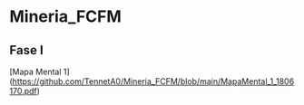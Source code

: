 # Mineria_FCFM
## Fase I
[Mapa Mental 1] (https://github.com/TennetA0/Mineria_FCFM/blob/main/MapaMental_1_1806170.pdf)
